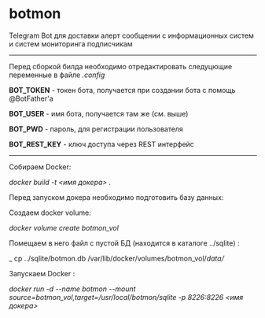 # botmon
Telegram Bot для доставки алерт сообщении с информационных систем и систем мониторинга подписчикам

---

Перед сборкой билда необходимо отредактировать следуцющие переменные в файле _.config_

**BOT_TOKEN** - токен бота, получается при создании бота с помощь @BotFather'a

**BOT_USER** - имя бота, получается там же (см. выше)

**BOT_PWD** - пароль, для регистрации пользователя

**BOT_REST_KEY** - ключ доступа через REST интерфейс

---

 Собираем Docker:

_docker build -t <имя докера> ._


Перед запуском докера необходимо подготовить базу данных:

Создаем docker volume:    

_docker volume create botmon_vol_ 

Помещаем в него файл с пустой БД (находится в каталоге ../sqlite) :

_
 cp ../sqlite/botmon.db  /var/lib/docker/volumes/botmon_vol/_data/_

Запускаем Docker : 

_docker run -d --name botmon --mount source=botmon_vol,target=/usr/local/botmon/sqlite -p 8226:8226 <имя докера>_



